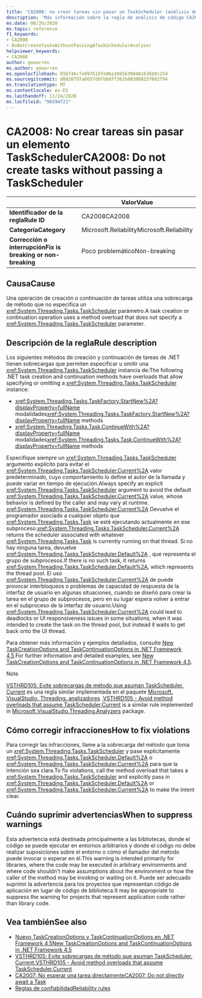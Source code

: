 ```yaml
---
title: 'CA2008: no crear tareas sin pasar un TaskScheduler (análisis de código)'
description: 'Más información sobre la regla de análisis de código CA2008: no crear tareas sin pasar un TaskScheduler'
ms.date: 08/26/2020
ms.topic: reference
f1_keywords:
- CA2008
- DoNotCreateTasksWithoutPassingATaskSchedulerAnalyzer
helpviewer_keywords:
- CA2008
author: gewarren
ms.author: gewarren
ms.openlocfilehash: 01bf46cfe0976107e86a3865639048163660c254
ms.sourcegitcommit: d8020797a6657d0fbbdff362b80300815f682f94
ms.translationtype: MT
ms.contentlocale: es-ES
ms.lasthandoff: 11/24/2020
ms.locfileid: "96594721"
---
```

# <a name="ca2008-do-not-create-tasks-without-passing-a-taskscheduler"></a><span data-ttu-id="4d4b9-103">CA2008: No crear tareas sin pasar un elemento TaskScheduler</span><span class="sxs-lookup"><span data-stu-id="4d4b9-103">CA2008: Do not create tasks without passing a TaskScheduler</span></span>

| | <span data-ttu-id="4d4b9-104">Valor</span><span class="sxs-lookup"><span data-stu-id="4d4b9-104">Value</span></span> |
|-|-|
| <span data-ttu-id="4d4b9-105">**Identificador de la regla**</span><span class="sxs-lookup"><span data-stu-id="4d4b9-105">**Rule ID**</span></span> |<span data-ttu-id="4d4b9-106">CA2008</span><span class="sxs-lookup"><span data-stu-id="4d4b9-106">CA2008</span></span>|
| <span data-ttu-id="4d4b9-107">**Categoría**</span><span class="sxs-lookup"><span data-stu-id="4d4b9-107">**Category**</span></span> |<span data-ttu-id="4d4b9-108">Microsoft.Reliability</span><span class="sxs-lookup"><span data-stu-id="4d4b9-108">Microsoft.Reliability</span></span>|
| <span data-ttu-id="4d4b9-109">**Corrección o interrupción**</span><span class="sxs-lookup"><span data-stu-id="4d4b9-109">**Fix is breaking or non-breaking**</span></span> |<span data-ttu-id="4d4b9-110">Poco problemático</span><span class="sxs-lookup"><span data-stu-id="4d4b9-110">Non-breaking</span></span>|

## <a name="cause"></a><span data-ttu-id="4d4b9-111">Causa</span><span class="sxs-lookup"><span data-stu-id="4d4b9-111">Cause</span></span>

<span data-ttu-id="4d4b9-112">Una operación de creación o continuación de tareas utiliza una sobrecarga de método que no especifica un <xref:System.Threading.Tasks.TaskScheduler> parámetro.</span><span class="sxs-lookup"><span data-stu-id="4d4b9-112">A task creation or continuation operation uses a method overload that does not specify a <xref:System.Threading.Tasks.TaskScheduler> parameter.</span></span>

## <a name="rule-description"></a><span data-ttu-id="4d4b9-113">Descripción de la regla</span><span class="sxs-lookup"><span data-stu-id="4d4b9-113">Rule description</span></span>

<span data-ttu-id="4d4b9-114">Los siguientes métodos de creación y continuación de tareas de .NET tienen sobrecargas que permiten especificar u omitir una <xref:System.Threading.Tasks.TaskScheduler> instancia de:</span><span class="sxs-lookup"><span data-stu-id="4d4b9-114">The following .NET task creation and continuation methods have overloads that allow specifying or omitting a <xref:System.Threading.Tasks.TaskScheduler> instance:</span></span>

- <span data-ttu-id="4d4b9-115"><xref:System.Threading.Tasks.TaskFactory.StartNew%2A?displayProperty=fullName> modalidades</span><span class="sxs-lookup"><span data-stu-id="4d4b9-115"><xref:System.Threading.Tasks.TaskFactory.StartNew%2A?displayProperty=fullName> methods</span></span>
- <span data-ttu-id="4d4b9-116"><xref:System.Threading.Tasks.Task.ContinueWith%2A?displayProperty=fullName> modalidades</span><span class="sxs-lookup"><span data-stu-id="4d4b9-116"><xref:System.Threading.Tasks.Task.ContinueWith%2A?displayProperty=fullName> methods</span></span>

<span data-ttu-id="4d4b9-117">Especifique siempre un <xref:System.Threading.Tasks.TaskScheduler> argumento explícito para evitar el <xref:System.Threading.Tasks.TaskScheduler.Current%2A> valor predeterminado, cuyo comportamiento lo define el autor de la llamada y puede variar en tiempo de ejecución.</span><span class="sxs-lookup"><span data-stu-id="4d4b9-117">Always specify an explicit <xref:System.Threading.Tasks.TaskScheduler> argument to avoid the default <xref:System.Threading.Tasks.TaskScheduler.Current%2A> value, whose behavior is defined by the caller and may vary at runtime.</span></span> <span data-ttu-id="4d4b9-118"><xref:System.Threading.Tasks.TaskScheduler.Current%2A> Devuelve el programador asociado a cualquier objeto que <xref:System.Threading.Tasks.Task> se esté ejecutando actualmente en ese subproceso.</span><span class="sxs-lookup"><span data-stu-id="4d4b9-118"><xref:System.Threading.Tasks.TaskScheduler.Current%2A> returns the scheduler associated with whatever <xref:System.Threading.Tasks.Task> is currently running on that thread.</span></span> <span data-ttu-id="4d4b9-119">Si no hay ninguna tarea, devuelve <xref:System.Threading.Tasks.TaskScheduler.Default%2A> , que representa el grupo de subprocesos.</span><span class="sxs-lookup"><span data-stu-id="4d4b9-119">If there is no such task, it returns <xref:System.Threading.Tasks.TaskScheduler.Default%2A>, which represents the thread pool.</span></span> <span data-ttu-id="4d4b9-120">El uso <xref:System.Threading.Tasks.TaskScheduler.Current%2A> de puede provocar interbloqueos o problemas de capacidad de respuesta de la interfaz de usuario en algunas situaciones, cuando se diseñó para crear la tarea en el grupo de subprocesos, pero en su lugar espera volver a entrar en el subproceso de la interfaz de usuario.</span><span class="sxs-lookup"><span data-stu-id="4d4b9-120">Using <xref:System.Threading.Tasks.TaskScheduler.Current%2A> could lead to deadlocks or UI responsiveness issues in some situations, when it was intended to create the task on the thread pool, but instead it waits to get back onto the UI thread.</span></span>

<span data-ttu-id="4d4b9-121">Para obtener más información y ejemplos detallados, consulte [New TaskCreationOptions and TaskContinuationOptions in .NET Framework 4,5](https://devblogs.microsoft.com/pfxteam/new-taskcreationoptions-and-taskcontinuationoptions-in-net-4-5/).</span><span class="sxs-lookup"><span data-stu-id="4d4b9-121">For further information and detailed examples, see [New TaskCreationOptions and TaskContinuationOptions in .NET Framework 4.5](https://devblogs.microsoft.com/pfxteam/new-taskcreationoptions-and-taskcontinuationoptions-in-net-4-5/).</span></span>

> [!NOTE]
> <span data-ttu-id="4d4b9-122">[VSTHRD105: Evite sobrecargas de método que asuman TaskScheduler. Current](https://github.com/microsoft/vs-threading/blob/master/doc/analyzers/VSTHRD105.md) es una regla similar implementada en el paquete [Microsoft. VisualStudio. Threading. analizadores](https://www.nuget.org/packages/Microsoft.VisualStudio.Threading.Analyzers) .</span><span class="sxs-lookup"><span data-stu-id="4d4b9-122">[VSTHRD105 - Avoid method overloads that assume TaskScheduler.Current](https://github.com/microsoft/vs-threading/blob/master/doc/analyzers/VSTHRD105.md) is a similar rule implemented in [Microsoft.VisualStudio.Threading.Analyzers](https://www.nuget.org/packages/Microsoft.VisualStudio.Threading.Analyzers) package.</span></span>

## <a name="how-to-fix-violations"></a><span data-ttu-id="4d4b9-123">Cómo corregir infracciones</span><span class="sxs-lookup"><span data-stu-id="4d4b9-123">How to fix violations</span></span>

<span data-ttu-id="4d4b9-124">Para corregir las infracciones, llame a la sobrecarga del método que toma un <xref:System.Threading.Tasks.TaskScheduler> y pase explícitamente <xref:System.Threading.Tasks.TaskScheduler.Default%2A> o <xref:System.Threading.Tasks.TaskScheduler.Current%2A> para que la intención sea clara.</span><span class="sxs-lookup"><span data-stu-id="4d4b9-124">To fix violations, call the method overload that takes a <xref:System.Threading.Tasks.TaskScheduler> and explicitly pass in <xref:System.Threading.Tasks.TaskScheduler.Default%2A> or <xref:System.Threading.Tasks.TaskScheduler.Current%2A> to make the intent clear.</span></span>

## <a name="when-to-suppress-warnings"></a><span data-ttu-id="4d4b9-125">Cuándo suprimir advertencias</span><span class="sxs-lookup"><span data-stu-id="4d4b9-125">When to suppress warnings</span></span>

<span data-ttu-id="4d4b9-126">Esta advertencia está destinada principalmente a las bibliotecas, donde el código se puede ejecutar en entornos arbitrarios y donde el código no debe realizar suposiciones sobre el entorno o cómo el llamador del método puede invocar o esperar en él.</span><span class="sxs-lookup"><span data-stu-id="4d4b9-126">This warning is intended primarily for libraries, where the code may be executed in arbitrary environments and where code shouldn't make assumptions about the environment or how the caller of the method may be invoking or waiting on it.</span></span> <span data-ttu-id="4d4b9-127">Puede ser adecuado suprimir la advertencia para los proyectos que representan código de aplicación en lugar de código de biblioteca.</span><span class="sxs-lookup"><span data-stu-id="4d4b9-127">It may be appropriate to suppress the warning for projects that represent application code rather than library code.</span></span>

## <a name="see-also"></a><span data-ttu-id="4d4b9-128">Vea también</span><span class="sxs-lookup"><span data-stu-id="4d4b9-128">See also</span></span>

- [<span data-ttu-id="4d4b9-129">Nuevo TaskCreationOptions y TaskContinuationOptions en .NET Framework 4,5</span><span class="sxs-lookup"><span data-stu-id="4d4b9-129">New TaskCreationOptions and TaskContinuationOptions in .NET Framework 4.5</span></span>](https://devblogs.microsoft.com/pfxteam/new-taskcreationoptions-and-taskcontinuationoptions-in-net-4-5/)
- [<span data-ttu-id="4d4b9-130">VSTHRD105: Evite sobrecargas de método que asuman TaskScheduler. Current.</span><span class="sxs-lookup"><span data-stu-id="4d4b9-130">VSTHRD105 - Avoid method overloads that assume TaskScheduler.Current</span></span>](https://github.com/microsoft/vs-threading/blob/master/doc/analyzers/VSTHRD105.md)
- [<span data-ttu-id="4d4b9-131">CA2007: No esperar una tarea directamente</span><span class="sxs-lookup"><span data-stu-id="4d4b9-131">CA2007: Do not directly await a Task</span></span>](ca2007.md)
- [<span data-ttu-id="4d4b9-132">Reglas de confiabilidad</span><span class="sxs-lookup"><span data-stu-id="4d4b9-132">Reliability rules</span></span>](reliability-warnings.md)
